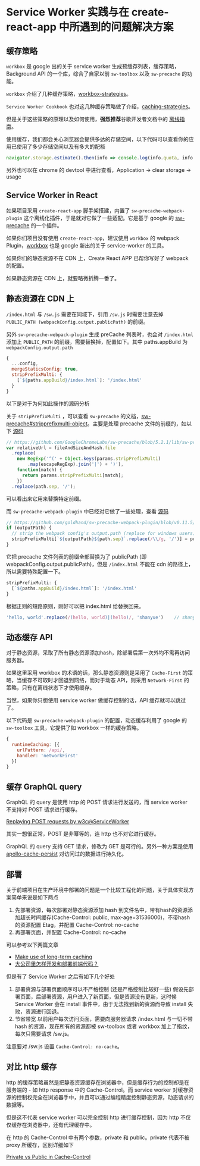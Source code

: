# Service Worker 实践与在 create-react-app 中所遇到的问题解决方案

## 缓存策略

`workbox` 是 google 出的关于 service worker 生成预缓存列表，缓存策略，Background API 的一个库，综合了自家以前 `sw-toolbox` 以及 `sw-precache` 的功能。

`workbox` 介绍了几种缓存策略，[workbox-strategies](https://developers.google.com/web/tools/workbox/modules/workbox-strategies)。

`Service Worker Cookbook` 也对这几种缓存策略做了介绍，[caching-strategies](https://serviceworke.rs/caching-strategies.html)。

但是关于这些策略的原理以及如何使用，**强烈推荐**谷歌开发者文档中的 [离线指南](https://developers.google.com/web/fundamentals/instant-and-offline/offline-cookbook/)。

<!--more-->

使用缓存，我们都会关心浏览器会提供多达的存储空间，以下代码可以查看你的应用已使用了多少存储空间以及有多大的配额

```javascript
navigator.storage.estimate().then(info => console.log(info.quota, info.usage))
```

另外也可以在 chrome 的 devtool 中进行查看，Application -> clear storage -> usage

## Service Worker in React

如果项目采用 `create-react-app` 脚手架搭建，内置了 `sw-precache-webpack-plugin` 这个离线化插件，于是就对它做了一些适配。它是基于 google 的 [sw-precache](https://github.com/GoogleChrome/sw-precache) 的一个插件。

如果你们项目没有使用 `create-react-app`，建议使用 `workbox` 的 webpack Plugin，[workbox](https://workboxjs.org/) 也是 google 新出的关于 service-worker 的工具。

如果你们的静态资源不在 CDN 上，Create React APP 已帮你写好了 webpack 的配置。

如果静态资源在 CDN 上，就要略微折腾一番了。

## 静态资源在 CDN 上

`/index.html` 与 `/sw.js` 需要在同域下，引用 `/sw.js` 时需要注意去掉 `PUBLIC_PATH (webpackConfig.output.publicPath)` 的前缀。

另外 `sw-precache-webpack-plugin` 生成 preCache 列表时，也会对 `/index.html` 添加上 `PUBLIC_PATH` 的前缀，需要替换掉，配置如下。其中 paths.appBuild 为 `webpackConfig.output.path`

```javascript
{
  ...config,
  mergeStaticsConfig: true,
  stripPrefixMulti: {
    [`${paths.appBuild}/index.html`]: '/index.html'
  }
}
```

以下是对于为何如此操作的源码分析

关于 `stripPrefixMulti` ，可以查看 `sw-precache` 的文档，[sw-precache#stripprefixmulti-object](https://github.com/GoogleChromeLabs/sw-precache#stripprefixmulti-object)。主要是处理 precache 文件的前缀的，如以下 [源码](https://github.com/GoogleChromeLabs/sw-precache/blob/5.2.1/lib/sw-precache.js#L170)

```javascript
// https://github.com/GoogleChromeLabs/sw-precache/blob/5.2.1/lib/sw-precache.js#L170
var relativeUrl = fileAndSizeAndHash.file
  .replace(
    new RegExp('^(' + Object.keys(params.stripPrefixMulti)
        .map(escapeRegExp).join('|') + ')'),
    function(match) {
      return params.stripPrefixMulti[match];
    })
  .replace(path.sep, '/');
```

可以看出来它用来替换特定前缀。

而 `sw-precache-webpack-plugin` 中已经对它做了一些处理，查看 [源码](https://github.com/goldhand/sw-precache-webpack-plugin/blob/v0.11.5/src/index.js#L119)

```javascript
// https://github.com/goldhand/sw-precache-webpack-plugin/blob/v0.11.5/src/index.js#L119
if (outputPath) {
  // strip the webpack config's output.path (replace for windows users)
  stripPrefixMulti[`${outputPath}${path.sep}`.replace(/\\/g, '/')] = publicPath;
}
```

它把 precache 文件列表的前缀全部替换为了 publicPath (即 webpackConfig.output.publicPath)，但是 `/index.html` 不能在 cdn 的路径上，所以需要特殊配置一下。

```javascript
stripPrefixMulti: {
  [`${paths.appBuild}/index.html`]: '/index.html'
}
```

根据正则的短路原则，刚好可以把 index.html 给替换回来。

```javascript
'hello, world'.replace(/(hello, world)|(hello)/, 'shanyue')    // shanyue
```

## 动态缓存 API

对于静态资源，采取了所有静态资源添加hash，除部署后第一次外均不需再访问服务器。

如果这里采用 workbox 的术语的话，那么静态资源则是采用了 `Cache-First` 的策略，当缓存不可取时才回退到网络，而对于动态 API，则采用 `Network-First` 的策略，只有在离线状态下才使用缓存。

当然，如果你只想使用 service worker 做缓存控制的话，API 缓存就可以跳过了。

以下代码是 `sw-precache-webpack-plugin` 的配置，动态缓存利用了 google 的 `sw-toolbox` 工具，它提供了如 workbox 一样的缓存策略。

```javascript
{
  runtimeCaching: [{
    urlPattern: /api/,
    handler: 'networkFirst'
  }]
}
```

## 缓存 GraphQL query

GraphQL 的 query 是使用 http 的 POST 请求进行发送的，而 service worker 不支持对 POST 请求进行缓存。

[Replaying POST requests by w3c@ServiceWorker](https://github.com/w3c/ServiceWorker/issues/693)

其实一想很正常，POST 是非幂等的，连 http 也不对它进行缓存。

GraphQL 的 query 支持 GET 请求，修改为 GET 是可行的。另外一种方案是使用 [apollo-cache-persist](https://github.com/apollographql/apollo-cache-persist) 对访问过的数据进行持久化。

## 部署

关于前端项目在生产环境中部署的问题是一个比较工程化的问题，关于具体实现方案简单来说是如下两点

1. 先部署资源，每次部署对静态资源添加 hash 到文件名中，带有hash的资源添加超长时间缓存(Cache-Control: public, max-age=31536000)，不带hash的资源配置 Etag，并配置 Cache-Control: no-cache
2. 再部署页面，并配置 Cache-Control: no-cache

可以参考以下两篇文章

+ [Make use of long-term caching](https://developers.google.com/web/fundamentals/performance/webpack/use-long-term-caching)
+ [大公司里怎样开发和部署前端代码？](https://github.com/fouber/blog/issues/6)

但是有了 Service Worker 之后有如下几个好处

1. 部署资源与部署页面顺序可以不严格控制 (还是严格控制比较好一些)
  假设先部署页面，后部署资源，用户进入了新页面，但是资源没有更新，这时候 Service Worker 会在 install 事件中，由于无法找到新的资源而导致 install 失败，资源进行回退。
2. 节省带宽
  以前用户每次访问页面，需要向服务器请求 /index.html 与一切不带 hash 的资源，现在所有的资源都被 sw-toolbox 或者 workbox 加上了指纹，每次只需要请求 /sw.js。

注意要对 /sw.js 设置 `Cache-Control: no-cache`。

## 对比 http 缓存

http 的缓存策略虽然是把静态资源缓存在浏览器中，但是缓存行为的控制却是在服务端的 - 如 http response 中的 Cache-Control。而 service worker 对缓存资源的控制权完全在浏览器手中，并且可以通过编程精度控制静态资源，动态请求的数据等。

但是这不代表 service worker 可以完全控制 http 进行缓存控制，因为 http 不仅仅缓存在浏览器中，还有代理缓存中。

在 http 的 Cache-Control 中有两个参数，private 和 public。private 代表不被 proxy 所缓存，区别详细如下

[Private vs Public in Cache-Control](https://stackoverflow.com/questions/3492319/private-vs-public-in-cache-control)
